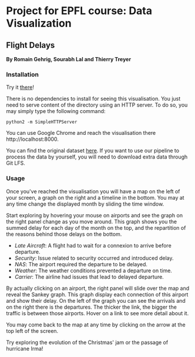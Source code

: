 # Project for EPFL course: Data Visualization

## Flight Delays

**By Romain Gehrig, Sourabh Lal and Thierry Treyer**

### Installation

Try it [there](https://sourabhlal.github.io/FlightDelaysViz/)!

There is no dependencies to install for seeing this visualisation.
You just need to serve content of the directory using an HTTP server.
To do so, you may simply type the following command:

    python2 -m SimpleHTTPServer

You can use Google Chrome and reach the visualisation there http://localhost:8000.

You can find the original dataset [here](https://www.transtats.bts.gov/DL_SelectFields.asp?Table_ID=236&DB_Short_Name=On-Time).
If you want to use our pipeline to process the data by yourself, you will need to download extra data through Git LFS.

### Usage

Once you've reached the visualisation you will have a map on the left of your screen, a graph on the right and a timeline in the bottom.
You may at any time change the displayed month by sliding the time window.

Start exploring by hovering your mouse on airports and see the graph on the right panel change as you move around.
This graph shows you the summed delay for each day of the month on the top, and the repartition of the reasons behind those delays on the bottom.

  * *Late Aircraft*: A flight had to wait for a connexion to arrive before departure.
  * *Security*: Issue related to security occurred and introduced delay.
  * *NAS*: The airport required the departure to be delayed.
  * *Weather*: The weather conditions prevented a departure on time.
  * *Carrier*: The airline had issues that lead to delayed departure.

By actually clicking on an airport, the right panel will slide over the map and reveal the Sankey graph.
This graph display each connection of this airport and show their delay.
On the left of the graph you can see the arrivals and on the right there is the departures.
The thicker the link, the bigger the traffic is between those airports.
Hover on a link to see more detail about it.

You may come back to the map at any time by clicking on the arrow at the top left of the screen.

Try exploring the evolution of the Christmas' jam or the passage of hurricane Irma!
